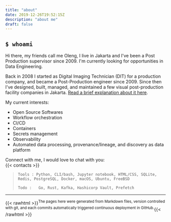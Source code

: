 ```yaml
---
title: "about"
date: 2019-12-26T19:52:15Z
description: "about me"
draft: false
---
```


## `$ whoami`    
Hi there, my friends call me Oleng, I live in Jakarta and I've been a Post Production supervisor since 2009. I'm currently looking for opportunities in  Data Engineering.    

Back in 2008 I started as Digital Imaging Technician (DIT) for a production company, and became a Post-Production engineer since 2009. Since then I've designed, built, managed, and maintained a few visual post-production facility companies in Jakarta. [Read a brief explanation about it here](/2019/12/26/post-production-facility-considerations).      

My current interests:       
- Open Source Softwares 
- Workflow orchestration 
- CI/CD 
- Containers
- Secrets management
- Observability
- Automated data processing, provenance/lineage, and discovery as data platform


Connect with me, I would love to chat with you:        
{{< contacts >}}


> ```Tools : Python, CLI/bash, Jupyter notebook, HTML/CSS, SQLite, Redis, PostgreSQL, Docker, macOS, Ubuntu, FreeBSD```      
>          
> ```Todo :   Go, Rust, Kafka, Hashicorp Vault, Prefetch```  

-----

{{< rawhtml >}}<sup>The pages here were generated from Markdown files, version controlled with git, and each commits automatically triggered continuous deployment in GitHub.</sup>{{< /rawhtml >}}
